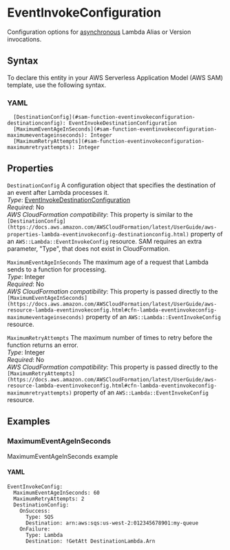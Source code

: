# EventInvokeConfiguration<a name="sam-property-function-eventinvokeconfiguration"></a>

Configuration options for [asynchronous](https://docs.aws.amazon.com/lambda/latest/dg/invocation-async.html) Lambda Alias or Version invocations\.

## Syntax<a name="sam-property-function-eventinvokeconfiguration-syntax"></a>

To declare this entity in your AWS Serverless Application Model \(AWS SAM\) template, use the following syntax\.

### YAML<a name="sam-property-function-eventinvokeconfiguration-syntax.yaml"></a>

```
  [DestinationConfig](#sam-function-eventinvokeconfiguration-destinationconfig): EventInvokeDestinationConfiguration
  [MaximumEventAgeInSeconds](#sam-function-eventinvokeconfiguration-maximumeventageinseconds): Integer
  [MaximumRetryAttempts](#sam-function-eventinvokeconfiguration-maximumretryattempts): Integer
```

## Properties<a name="sam-property-function-eventinvokeconfiguration-properties"></a>

 `DestinationConfig`   <a name="sam-function-eventinvokeconfiguration-destinationconfig"></a>
A configuration object that specifies the destination of an event after Lambda processes it\.  
*Type*: [EventInvokeDestinationConfiguration](sam-property-function-eventinvokedestinationconfiguration.md)  
*Required*: No  
*AWS CloudFormation compatibility*: This property is similar to the `[DestinationConfig](https://docs.aws.amazon.com/AWSCloudFormation/latest/UserGuide/aws-properties-lambda-eventinvokeconfig-destinationconfig.html)` property of an `AWS::Lambda::EventInvokeConfig` resource\. SAM requires an extra parameter, "Type", that does not exist in CloudFormation\.

 `MaximumEventAgeInSeconds`   <a name="sam-function-eventinvokeconfiguration-maximumeventageinseconds"></a>
The maximum age of a request that Lambda sends to a function for processing\.  
*Type*: Integer  
*Required*: No  
*AWS CloudFormation compatibility*: This property is passed directly to the `[MaximumEventAgeInSeconds](https://docs.aws.amazon.com/AWSCloudFormation/latest/UserGuide/aws-resource-lambda-eventinvokeconfig.html#cfn-lambda-eventinvokeconfig-maximumeventageinseconds)` property of an `AWS::Lambda::EventInvokeConfig` resource\.

 `MaximumRetryAttempts`   <a name="sam-function-eventinvokeconfiguration-maximumretryattempts"></a>
The maximum number of times to retry before the function returns an error\.  
*Type*: Integer  
*Required*: No  
*AWS CloudFormation compatibility*: This property is passed directly to the `[MaximumRetryAttempts](https://docs.aws.amazon.com/AWSCloudFormation/latest/UserGuide/aws-resource-lambda-eventinvokeconfig.html#cfn-lambda-eventinvokeconfig-maximumretryattempts)` property of an `AWS::Lambda::EventInvokeConfig` resource\.

## Examples<a name="sam-property-function-eventinvokeconfiguration--examples"></a>

### MaximumEventAgeInSeconds<a name="sam-property-function-eventinvokeconfiguration--examples--maximumeventageinseconds"></a>

MaximumEventAgeInSeconds example

#### YAML<a name="sam-property-function-eventinvokeconfiguration--examples--maximumeventageinseconds--yaml"></a>

```
EventInvokeConfig:
  MaximumEventAgeInSeconds: 60
  MaximumRetryAttempts: 2
  DestinationConfig:
    OnSuccess:
      Type: SQS
      Destination: arn:aws:sqs:us-west-2:012345678901:my-queue
    OnFailure:
      Type: Lambda
      Destination: !GetAtt DestinationLambda.Arn
```